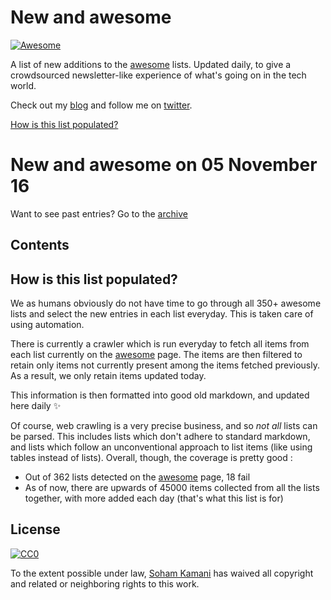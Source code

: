 # New and awesome

[![Awesome](https://cdn.rawgit.com/sindresorhus/awesome/d7305f38d29fed78fa85652e3a63e154dd8e8829/media/badge.svg)](https://github.com/sindresorhus/awesome)

A list of new additions to the [awesome](http://awesome.re) lists. Updated daily, to give a crowdsourced newsletter-like experience of what's going on in the tech world.

Check out my [blog](http://sohamkamani.com/blog/) and follow me on [twitter](http://twitter.com/sohamkamani).

[How is this list populated?](#how-is-this-list-populated)


# New and awesome on 05 November 16

Want to see past entries? Go to the [archive](/archive)

## Contents





## How is this list populated?

We as humans obviously do not have time to go through all 350+ awesome lists and select the new entries in each list everyday. This is taken care of using automation.

There is currently a crawler which is run everyday to fetch all items from each list currently on the [awesome](http://awesome.re) page. The items are then filtered to retain only items not currently present among the items fetched previously. As a result, we only retain items updated today.

This information is then formatted into good old markdown, and updated here daily ✨

Of course, web crawling is a very precise business, and so _not all_ lists can be parsed. This includes lists which don't adhere to standard markdown, and lists which follow an unconventional approach to list items (like using tables instead of lists). Overall, though, the coverage is pretty good :

- Out of 362 lists detected on the [awesome](http://awesome.re) page, 18 fail
- As of now, there are upwards of 45000 items collected from all the lists together, with more added each day (that's what this list is for)


## License

[![CC0](http://mirrors.creativecommons.org/presskit/buttons/88x31/svg/cc-zero.svg)](https://creativecommons.org/publicdomain/zero/1.0/)

To the extent possible under law, [Soham Kamani](http://sohamkamani.com) has waived all copyright and related or neighboring rights to this work.
